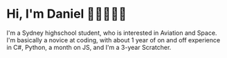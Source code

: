 # Hi, I'm Daniel 👋🏻👨🏻‍💻
I'm a Sydney highschool student, who is interested in Aviation and Space. I'm basically a novice at coding, with about 1 year of on and off experience in C#, Python, a month on JS, and I'm a 3-year Scratcher.
